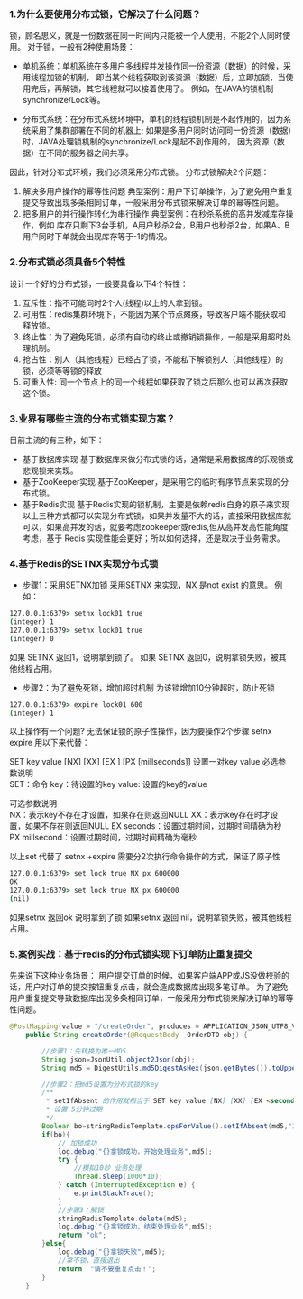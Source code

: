 
### 1.为什么要使用分布式锁，它解决了什么问题？
锁，顾名思义，就是一份数据在同一时间内只能被一个人使用，不能2个人同时使用。
对于锁，一般有2种使用场景：
- 单机系统：单机系统在多用户多线程并发操作同一份资源（数据）的时候，采用线程加锁的机制，
即当某个线程获取到该资源（数据）后，立即加锁，当使用完后，再解锁，其它线程就可以接着使用了。
例如，在JAVA的锁机制synchronize/Lock等。

- 分布式系统：在分布式系统环境中，单机的线程锁机制是不起作用的，因为系统采用了集群部署在不同的机器上;
如果是多用户同时访问同一份资源（数据）时，JAVA处理锁机制的synchronize/Lock是起不到作用的，
因为资源（数据）在不同的服务器之间共享。

因此，针对分布式环境，我们必须采用分布式锁。
分布式锁解决2个问题：
1. 解决多用户操作的幂等性问题
典型案例：用户下订单操作，为了避免用户重复提交导致出现多条相同订单，一般采用分布式锁来解决订单的幂等性问题。
2. 把多用户的并行操作转化为串行操作
典型案例：在秒杀系统的高并发减库存操作，例如 库存只剩下3台手机，A用户秒杀2台，B用户也秒杀2台，如果A、B用户同时下单就会出现库存等于-1的情况。

### 2.分布式锁必须具备5个特性
设计一个好的分布式锁，一般要具备以下4个特性：
1. 互斥性：指不可能同时2个人(线程)以上的人拿到锁。
2. 可用性：redis集群环境下，不能因为某个节点瘫痪，导致客户端不能获取和释放锁。
3. 终止性：为了避免死锁，必须有自动的终止或撤销锁操作，一般是采用超时处理机制。
4. 抢占性：别人（其他线程）已经占了锁，不能私下解锁别人（其他线程）的锁，必须等等锁的释放
5. 可重入性: 同一个节点上的同一个线程如果获取了锁之后那么也可以再次获取这个锁。

### 3.业界有哪些主流的分布式锁实现方案？
目前主流的有三种，如下：
- 基于数据库实现
基于数据库来做分布式锁的话，通常是采用数据库的乐观锁或悲观锁来实现。
- 基于ZooKeeper实现
基于ZooKeeper，是采用它的临时有序节点来实现的分布式锁。
- 基于Redis实现
基于Redis实现的锁机制，主要是依赖redis自身的原子来实现
以上三种方式都可以实现分布式锁，如果并发量不大的话，直接采用数据库就可以，如果高并发的话，就要考虑zookeeper或redis,但从高并发高性能角度考虑，基于 Redis 实现性能会更好；所以如何选择，还是取决于业务需求。





### 4.基于Redis的SETNX实现分布式锁
- 步骤1：采用SETNX加锁
采用SETNX 来实现，NX 是not exist 的意思。
例如：
```cmd
127.0.0.1:6379> setnx lock01 true
(integer) 1
127.0.0.1:6379> setnx lock01 true
(integer) 0
```
如果 SETNX 返回1，说明拿到锁了。
如果 SETNX 返回0，说明拿锁失败，被其他线程占用。

- 步骤2：为了避免死锁，增加超时机制
为该锁增加10分钟超时，防止死锁
```cmd
127.0.0.1:6379> expire lock01 600
(integer) 1
```
以上操作有一个问题?
无法保证锁的原子性操作，因为要操作2个步骤 setnx   expire
用以下来代替：

SET key value [NX] [XX] [EX <seconds>] [PX [millseconds]] 设置一对key value
必选参数说明  
SET：命令
key：待设置的key
value: 设置的key的value

可选参数说明  
NX：表示key不存在才设置，如果存在则返回NULL
XX：表示key存在时才设置，如果不存在则返回NULL
EX seconds：设置过期时间，过期时间精确为秒
PX millsecond：设置过期时间，过期时间精确为毫秒


以上set 代替了 setnx +expire 需要分2次执行命令操作的方式，保证了原子性
``` cmd
127.0.0.1:6379> set lock true NX px 600000
OK
127.0.0.1:6379> set lock true NX px 600000
(nil)
```
如果setnx 返回ok 说明拿到了锁
如果setnx 返回 nil，说明拿锁失败，被其他线程占用。








### 5.案例实战：基于redis的分布式锁实现下订单防止重复提交

先来说下这种业务场景：
用户提交订单的时候，如果客户端APP或JS没做校验的话，用户对订单的提交按钮重复点击，就会造成数据库出现多笔订单。
为了避免用户重复提交导致数据库出现多条相同订单，一般采用分布式锁来解决订单的幂等性问题。


``` java
@PostMapping(value = "/createOrder", produces = APPLICATION_JSON_UTF8_VALUE, consumes = APPLICATION_JSON_UTF8_VALUE)
    public String createOrder(@RequestBody  OrderDTO obj) {

        //步骤1：先转换为唯一MD5
        String json=JsonUtil.object2Json(obj);
        String md5 = DigestUtils.md5DigestAsHex(json.getBytes()).toUpperCase();

        //步骤2：把md5设置为分布式锁的key
        /**
         * setIfAbsent 的作用就相当于 SET key value [NX] [XX] [EX <seconds>] [PX [millseconds]]
         * 设置 5分钟过期
         */
        Boolean bo=stringRedisTemplate.opsForValue().setIfAbsent(md5,"1",60*5, TimeUnit.SECONDS);
        if(bo){
            // 加锁成功
            log.debug("{}拿锁成功，开始处理业务",md5);
            try {
                //模拟10秒 业务处理
                Thread.sleep(1000*10);
            } catch (InterruptedException e) {
                e.printStackTrace();
            }
            //步骤3：解锁
            stringRedisTemplate.delete(md5);
            log.debug("{}拿锁成功，结束处理业务",md5);
            return "ok";
        }else{
            log.debug("{}拿锁失败",md5);
            //拿不锁，直接退出
            return  "请不要重复点击！";
        }
    }

```










